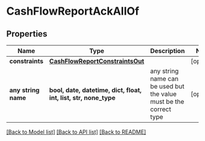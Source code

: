 # CashFlowReportAckAllOf


## Properties
Name | Type | Description | Notes
------------ | ------------- | ------------- | -------------
**constraints** | [**CashFlowReportConstraintsOut**](CashFlowReportConstraintsOut.md) |  | [optional] 
**any string name** | **bool, date, datetime, dict, float, int, list, str, none_type** | any string name can be used but the value must be the correct type | [optional]

[[Back to Model list]](../README.md#documentation-for-models) [[Back to API list]](../README.md#documentation-for-api-endpoints) [[Back to README]](../README.md)


